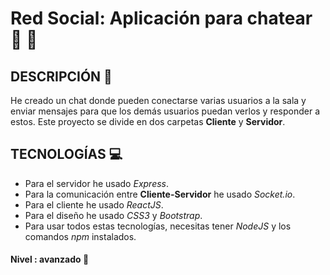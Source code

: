 # Red Social: Aplicación para chatear :calling: :speech_balloon:

## DESCRIPCIÓN :page_with_curl:
He creado un chat donde pueden conectarse varias usuarios a la sala y enviar mensajes para que los demás usuarios puedan verlos y responder a estos. Este proyecto se divide en dos carpetas **Cliente** y **Servidor**.

## TECNOLOGÍAS :computer:
- Para el servidor he usado *Express*.
- Para la comunicación entre **Cliente-Servidor** he usado *Socket.io*.
- Para el cliente he usado *ReactJS*.
- Para el diseño he usado *CSS3* y *Bootstrap*.
- Para usar todos estas tecnologías, necesitas tener *NodeJS* y los comandos *npm* instalados.

#### Nivel : avanzado :closed_book:
